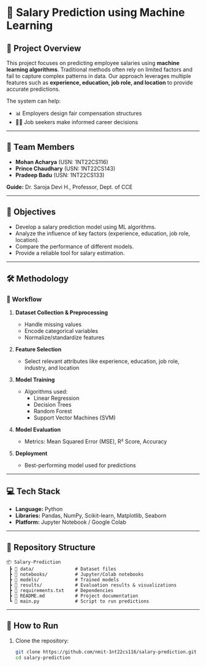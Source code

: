 # 💼 Salary Prediction using Machine Learning

## 📌 Project Overview  
This project focuses on predicting employee salaries using **machine learning algorithms**. Traditional methods often rely on limited factors and fail to capture complex patterns in data. Our approach leverages multiple features such as **experience, education, job role, and location** to provide accurate predictions.  

The system can help:  
- 📊 Employers design fair compensation structures  
- 👨‍💼 Job seekers make informed career decisions  

---

## 👥 Team Members    
- **Mohan Acharya** (USN: 1NT22CS116)
- **Prince Chaudhary** (USN: 1NT22CS143)
- **Pradeep Badu** (USN: 1NT22CS133)  

**Guide:** Dr. Saroja Devi H., Professor, Dept. of CCE  

---

## 🎯 Objectives  
- Develop a salary prediction model using ML algorithms.  
- Analyze the influence of key factors (experience, education, job role, location).  
- Compare the performance of different models.  
- Provide a reliable tool for salary estimation.  

---

## 🛠️ Methodology  

### 🔹 Workflow  
1. **Dataset Collection & Preprocessing**  
   - Handle missing values  
   - Encode categorical variables  
   - Normalize/standardize features  

2. **Feature Selection**  
   - Select relevant attributes like experience, education, job role, industry, and location  

3. **Model Training**  
   - Algorithms used:  
     - Linear Regression  
     - Decision Trees  
     - Random Forest  
     - Support Vector Machines (SVM)  

4. **Model Evaluation**  
   - Metrics: Mean Squared Error (MSE), R² Score, Accuracy  

5. **Deployment**  
   - Best-performing model used for predictions  

---

## 💻 Tech Stack  

- **Language:** Python  
- **Libraries:** Pandas, NumPy, Scikit-learn, Matplotlib, Seaborn  
- **Platform:** Jupyter Notebook / Google Colab  

---

## 📂 Repository Structure  
```
📦 Salary-Prediction
 ┣ 📂 data/               # Dataset files
 ┣ 📂 notebooks/          # Jupyter/Colab notebooks
 ┣ 📂 models/             # Trained models
 ┣ 📂 results/            # Evaluation results & visualizations
 ┣ 📜 requirements.txt    # Dependencies
 ┣ 📜 README.md           # Project documentation
 ┗ 📜 main.py             # Script to run predictions
```

---

## 🚀 How to Run  

1. Clone the repository:  
   ```bash
   git clone https://github.com/nmit-1nt22cs116/salary-prediction.git
   cd salary-prediction
   ```


